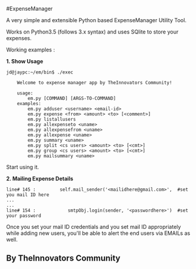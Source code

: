 #ExpenseManager

A very simple and extensible Python based ExpenseManager Utility Tool. 

Works on Python3.5 (follows 3.x syntax) and uses SQlite to store your expenses.

Working examples : 

**1. Show Usage**
```
jd@jaypc:~/em/bin$ ./exec 

    Welcome to expense manager app by TheInnovators Community!

    usage:
        em.py [COMMAND] [ARGS-TO-COMMAND]
    examples:
        em.py adduser <username> <email-id>
        em.py expense <from> <amount> <to> [<comment>]
        em.py listallusers
        em.py allexpenseto <uname>
        em.py allexpensefrom <uname>
        em.py allexpense <uname>
        em.py summary <uname>
        em.py split <cs users> <amount> <to> [<cmt>]
        em.py group <cs users> <amount> <to> [<cmt>]
        em.py mailsummary <uname>
```

Start using it.

**2. Mailing Expense Details**
```
line# 145 :         self.mail_sender('<mailidhere@gmail.com>',  #set you mail ID here
...
...
line# 154 :            smtpObj.login(sender, '<passwordhere>')  #set your password
```

Once you set your mail ID credentials and you set mail ID appropriately while adding new users, you'll be able to alert the end users via EMAILs as well.

## By TheInnovators Community
